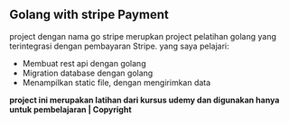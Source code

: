## Golang with stripe Payment

project dengan nama go stripe merupkan project pelatihan golang yang terintegrasi dengan pembayaran Stripe. 
yang saya pelajari:
- Membuat rest api dengan golang
- Migration database dengan golang
- Menampilkan static file, dengan mengirimkan data

**project ini merupakan latihan dari kursus udemy dan digunakan hanya untuk pembelajaran | Copyright** 

